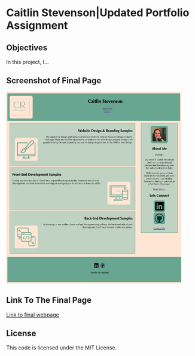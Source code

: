 # Caitlin Stevenson|Updated Portfolio Assignment

## Objectives

In this project, I...

## Screenshot of Final Page

![Screenshot of final webpage](./assets/images/final_webpage_csp.png)

## Link To The Final Page

[Link to final webpage](PENDING)

## License

This code is licensed under the MIT License.